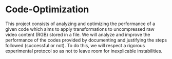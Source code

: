 # Code-Optimization
This project consists of analyzing and optimizing the performance of a given code which aims to apply transformations to uncompressed raw video content (RGB) stored in a file. We will analyze and improve the performance of the codes provided by documenting and justifying the steps followed (successful or not). To do this, we will respect a rigorous experimental protocol so as not to leave room for inexplicable instabilities.
